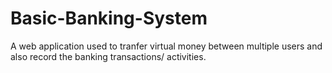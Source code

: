 # Basic-Banking-System
A web application used to tranfer virtual money between multiple users and also record the banking transactions/ activities.
